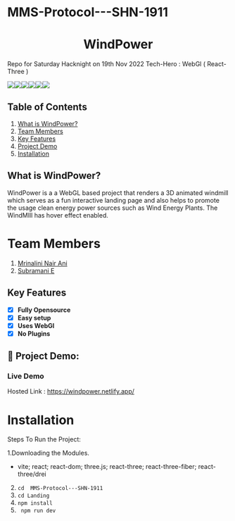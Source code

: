 # MMS-Protocol---SHN-1911
# **<div align="center">WindPower</div>**  
<desc>

Repo for Saturday Hacknight on 19th Nov 2022
Tech-Hero : WebGl ( React-Three )

<img src="https://img.shields.io/badge/React-20232A?style=for-the-badge&logo=react&logoColor=61DAFB"><img src="https://img.shields.io/badge/ThreeJs-black?style=for-the-badge&logo=three.js&logoColor=white"><img src="https://img.shields.io/badge/Material%20UI-007FFF?style=for-the-badge&logo=mui&logoColor=white"><img src="https://img.shields.io/badge/Vite-B73BFE?style=for-the-badge&logo=vite&logoColor=FFD62E"><img src="https://img.shields.io/badge/CSS3-1572B6?style=for-the-badge&logo=css3&logoColor=white"><img src="https://img.shields.io/badge/JavaScript-323330?style=for-the-badge&logo=javascript&logoColor=F7DF1E">
## Table of Contents
1. [What is WindPower?](#project-description)
2. [Team Members](#team-members)
3. [Key Features](#key-features)
4. [Project Demo](#project-demo)
5. [Installation](#installation)



## What is WindPower?
WindPower is a a WebGL based project that renders a 3D animated windmill which serves as a fun interactive landing page and also helps to promote the usage clean energy power sources such as Wind Energy Plants. The WindMIll has hover effect enabled. 

# Team Members

1. [Mrinalini Nair Ani](https://github.com/hacksh4w/)
1. [Subramani E](https://github.com/subru-37/)


## Key Features 
- [x] **Fully Opensource**
- [x] **Easy setup**
- [x] **Uses WebGl**
- [x] **No Plugins**

## 🔧 Project Demo:
### Live Demo
Hosted Link : https://windpower.netlify.app/

# Installation
Steps To Run the Project:

1.Downloading the Modules.
- vite; react; react-dom; three.js; react-three; react-three-fiber; react-three/drei
2. `` cd  MMS-Protocol---SHN-1911  ``
3. `` cd Landing ``
4. ``npm install``
5. `` npm run dev``
